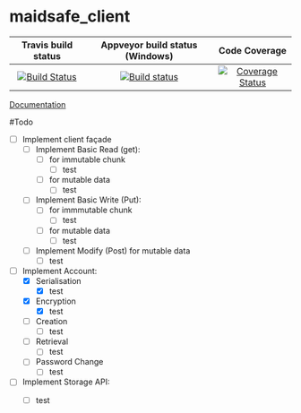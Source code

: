 # maidsafe_client

|Travis build status|Appveyor build status (Windows)|Code Coverage|
|:-----------------:|:-------------------:|:---------------------:|
|[![Build Status](https://travis-ci.org/dirvine/maidsafe_client.svg?branch=master)](https://travis-ci.org/dirvine/maidsafe_client)|[![Build status](https://ci.appveyor.com/api/projects/status/kp7liadkt0uwm7fs?svg=true)](https://ci.appveyor.com/project/dirvine/maidsafe-client)|[![Coverage Status](https://coveralls.io/repos/dirvine/maidsafe_client/badge.svg?branch=master)](https://coveralls.io/r/dirvine/maidsafe_client?branch=master)|

[Documentation](http://dirvine.github.io/maidsafe_client/)

#Todo
- [ ] Implement client façade
  - [ ] Implement Basic Read (get):
    - [ ] for immutable chunk
      - [ ] test
    - [ ] for mutable data
      - [ ] test
  - [ ] Implement Basic Write (Put):
    - [ ] for immmutable chunk
      - [ ] test
    - [ ] for mutable data
      - [ ] test
  - [ ] Implement Modify (Post) for mutable data
    - [ ] test
- [ ] Implement Account:
  - [x] Serialisation
    - [x] test
  - [x] Encryption
    - [x] test
  - [ ] Creation
    - [ ] test
  - [ ] Retrieval
    - [ ] test
  - [ ] Password Change
    - [ ] test
- [ ] Implement Storage API:
    - [ ] test

